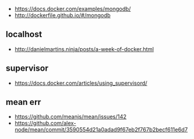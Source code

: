 - https://docs.docker.com/examples/mongodb/
- http://dockerfile.github.io/#/mongodb


localhost
---
- http://danielmartins.ninja/posts/a-week-of-docker.html

supervisor
---
- https://docs.docker.com/articles/using_supervisord/


mean err
----
- https://github.com/meanjs/mean/issues/142
- https://github.com/alex-node/mean/commit/3590554d21a0adad9f67eb2f767b2becf611e6d7
